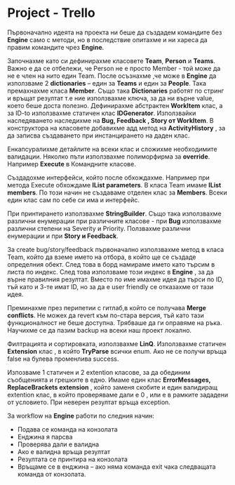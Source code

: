 # Project - Trello

Първоначално идеята на проекта ни беше да създадем командите без **Engine** само с методи, 
но в последствие опитахме и ни хареса да правим командите чрез **Engine**. 

Започнахме като си дефинирахме класовете **Team**, **Person** и **Teams**.  Важно е да се отбележи, че Person не е просто Member - той може да не е член на нито един Team.
После осъзнахме ,че може в **Engine**  да използваме 2 **dictionaries** – един за **Teams** и един за **People**. 
Така премахнахме класа **Member**. Също така **Dictionaries** работят по стринг и връщат резултат т.е ние използвахме ключа, 
за да ни върне value, което беше доста полезно. Дефинирахме абстрактен **WorkItem** клас,
a за ID-to използвахме статичен клас **IDGenerator**.  Използвайки наследяването наследихме на **Bug, Feedback , Story от WorkItem**. 
В конструктора на класовете добавихме адд метод на **ActivityHistory** , за да записва създаването при инстанцирането на даден клас.

Енкапсуралихме детайлите на всеки клас и сложихме необходимите валидации. 
Няколко пъти използвахме полиморфирма за  **override**. Например **Execute** в Командните класове. 

Създадохме интерфейси, който после обхождахме. Например при метода Execute обхождаме **IList <string> parameters**.
В класа Team имаме **IList <Person> members**. По този начин не създаваме отделен клас за **Members**. 
Всеки един клас сам по себе си има и интерфейс.

При принтирането използвахме **StringBuilder**.
Също така използвахме различни енумерации при различните класове  - при **Bug** използвахме различни степени на Severity и Priority.
Ползвахме различни енумерации и при  **Story и Feedback**.

За create bug/story/feedback първоначално използвахме метод в класа Team, 
който да вземе името на отбора, в който ще се създаде определния обект. След това в борд намираме името  като търсим в листа по индекс.
След това използваме този индекс в **Engine** , за да върне правилния резултат. 
Вместо по име имахме идея да търси по ID, тъй като и 3-те имат ID, но за да е user friendly се отказахме от тази идея. 

Преминахме през  перипетии с гитлаб,в който се получава **Merge conflicts**.
Не можех да revert към по-стара версия, тъй като тази функционалност не беше доступна. 
Трябваше да ги оправяме на ръка. Научихме се да пазим backup на всеки наш проект локално.

Филтрацията и сортировката, използвахме **LinQ**.  Използвахме статичен **Extension** клас , в който **TryParse** всички enum.
Ако не се получи връща false на булева променлива success.

Изпозваме 1 статичен и 2 extention класове, за да обединим съобщенията и грешките в едно. 
Имаме един клас **ErrorMessages, ReplaceBrackets extension** , който заменя скобите и един валидиращ extention клас, в който проверяваме дали е 0 , или е в рамките зададени от условието. При неверен резултат връща exception.

За workflow на **Engine** работи по следния начин: 
  
*	Подава се команда на конзолата
*	Енджина я парсва
*	Проверява дали е валидна
*	Ако е валидна връща резултат
*	Резултата се принтира на конзолата
*	Връщаме се в енджина – ако няма команда еxit чака следващата команда от конзолата.

